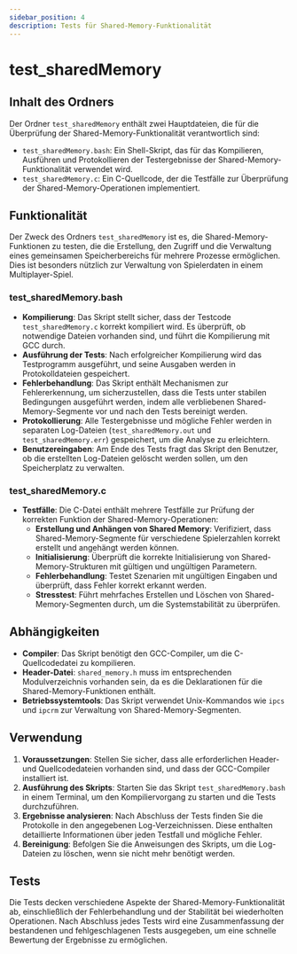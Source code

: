 ```yaml
---
sidebar_position: 4
description: Tests für Shared-Memory-Funktionalität
---
```


# test_sharedMemory

## Inhalt des Ordners

Der Ordner `test_sharedMemory` enthält zwei Hauptdateien, die für die Überprüfung der Shared-Memory-Funktionalität verantwortlich sind:

- `test_sharedMemory.bash`: Ein Shell-Skript, das für das Kompilieren, Ausführen und Protokollieren der Testergebnisse der Shared-Memory-Funktionalität verwendet wird.
- `test_sharedMemory.c`: Ein C-Quellcode, der die Testfälle zur Überprüfung der Shared-Memory-Operationen implementiert.

## Funktionalität

Der Zweck des Ordners `test_sharedMemory` ist es, die Shared-Memory-Funktionen zu testen, die die Erstellung, den Zugriff und die Verwaltung eines gemeinsamen Speicherbereichs für mehrere Prozesse ermöglichen. Dies ist besonders nützlich zur Verwaltung von Spielerdaten in einem Multiplayer-Spiel.

### test_sharedMemory.bash

- **Kompilierung**: Das Skript stellt sicher, dass der Testcode `test_sharedMemory.c` korrekt kompiliert wird. Es überprüft, ob notwendige Dateien vorhanden sind, und führt die Kompilierung mit GCC durch.
- **Ausführung der Tests**: Nach erfolgreicher Kompilierung wird das Testprogramm ausgeführt, und seine Ausgaben werden in Protokolldateien gespeichert.
- **Fehlerbehandlung**: Das Skript enthält Mechanismen zur Fehlererkennung, um sicherzustellen, dass die Tests unter stabilen Bedingungen ausgeführt werden, indem alle verbliebenen Shared-Memory-Segmente vor und nach den Tests bereinigt werden.
- **Protokollierung**: Alle Testergebnisse und mögliche Fehler werden in separaten Log-Dateien (`test_sharedMemory.out` und `test_sharedMemory.err`) gespeichert, um die Analyse zu erleichtern.
- **Benutzereingaben**: Am Ende des Tests fragt das Skript den Benutzer, ob die erstellten Log-Dateien gelöscht werden sollen, um den Speicherplatz zu verwalten.

### test_sharedMemory.c

- **Testfälle**: Die C-Datei enthält mehrere Testfälle zur Prüfung der korrekten Funktion der Shared-Memory-Operationen:
  - **Erstellung und Anhängen von Shared Memory**: Verifiziert, dass Shared-Memory-Segmente für verschiedene Spielerzahlen korrekt erstellt und angehängt werden können.
  - **Initialisierung**: Überprüft die korrekte Initialisierung von Shared-Memory-Strukturen mit gültigen und ungültigen Parametern.
  - **Fehlerbehandlung**: Testet Szenarien mit ungültigen Eingaben und überprüft, dass Fehler korrekt erkannt werden.
  - **Stresstest**: Führt mehrfaches Erstellen und Löschen von Shared-Memory-Segmenten durch, um die Systemstabilität zu überprüfen.

## Abhängigkeiten

- **Compiler**: Das Skript benötigt den GCC-Compiler, um die C-Quellcodedatei zu kompilieren.
- **Header-Datei**: `shared_memory.h` muss im entsprechenden Modulverzeichnis vorhanden sein, da es die Deklarationen für die Shared-Memory-Funktionen enthält.
- **Betriebssystemtools**: Das Skript verwendet Unix-Kommandos wie `ipcs` und `ipcrm` zur Verwaltung von Shared-Memory-Segmenten.

## Verwendung

1. **Voraussetzungen**: Stellen Sie sicher, dass alle erforderlichen Header- und Quellcodedateien vorhanden sind, und dass der GCC-Compiler installiert ist.
2. **Ausführung des Skripts**: Starten Sie das Skript `test_sharedMemory.bash` in einem Terminal, um den Kompiliervorgang zu starten und die Tests durchzuführen.
3. **Ergebnisse analysieren**: Nach Abschluss der Tests finden Sie die Protokolle in den angegebenen Log-Verzeichnissen. Diese enthalten detaillierte Informationen über jeden Testfall und mögliche Fehler.
4. **Bereinigung**: Befolgen Sie die Anweisungen des Skripts, um die Log-Dateien zu löschen, wenn sie nicht mehr benötigt werden.

## Tests

Die Tests decken verschiedene Aspekte der Shared-Memory-Funktionalität ab, einschließlich der Fehlerbehandlung und der Stabilität bei wiederholten Operationen. Nach Abschluss jedes Tests wird eine Zusammenfassung der bestandenen und fehlgeschlagenen Tests ausgegeben, um eine schnelle Bewertung der Ergebnisse zu ermöglichen.
